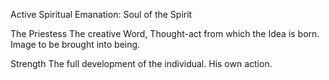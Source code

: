 Active Spiritual Emanation: Soul of the Spirit

The Priestess
The creative Word, Thought-act from which the Idea is born. Image to be brought into being.

Strength
The full development of the individual. His own action.

